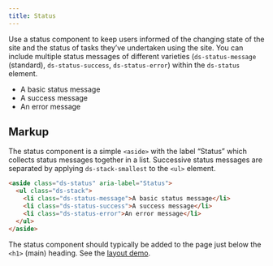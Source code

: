 ```yaml
---
title: Status
---
```


Use a status component to keep users informed of the changing state of the site and the status of tasks they’ve undertaken using the site. You can include multiple status messages of different varieties (`ds-status-message` (standard), `ds-status-success`, `ds-status-error`) within the `ds-status` element.

<div class="ds-scope">
  <aside class="ds-status" aria-label="Status">
    <ul class="ds-stack-smallest">
      <li class="ds-status-message">A basic status message</li>
      <li class="ds-status-success">A success message</li>
      <li class="ds-status-error">An error message</li>
    </ul>
  </aside>
</div>

## Markup

The status component is a simple `<aside>` with the label “Status” which collects status messages together in a list. Successive status messages are separated by applying `ds-stack-smallest` to the `<ul>` element.

```html
<aside class="ds-status" aria-label="Status">
  <ul class="ds-stack">
    <li class="ds-status-message">A basic status message</li>
    <li class="ds-status-success">A success message</li>
    <li class="ds-status-error">An error message</li>
  </ul>
</aside>
```

The status component should typically be added to the page just below the `<h1>` (main) heading. See the [layout demo]({{site.basedir}}/layout-demo).
